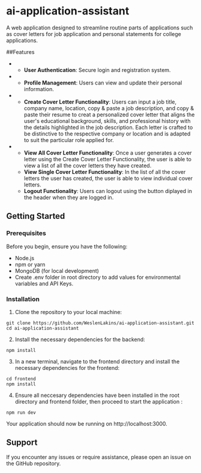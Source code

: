 # ai-application-assistant
A web application designed to streamline routine parts of applications such as cover letters for job application and personal statements for college applications.

##Features 
- - **User Authentication**: Secure login and registration system.
- - **Profile Management**: Users can view and update their personal information.
- - **Create Cover Letter Functionality**: Users can input a job title, company name, location, copy & paste a job description, and copy & paste their resume to creat a personalized cover letter that aligns the user's educational background, skills, and professional history with the details highlighted in the job description. Each letter is crafted to be distinctive to the respective company or location and is adapted to suit the particular role applied for.
- - **View All Cover Letter Functionality**: Once a user generates a cover letter using the Create Cover Letter Functionality, the user is able to view a list of all the cover letters they have created.
  - **View Single Cover Letter Functionality**: In the list of all the cover letters the user has created, the user is able to view individual cover letters.
  - **Logout Functionality**: Users can logout using the button diplayed in the header when they are logged in.
 
## Getting Started

### Prerequisites

Before you begin, ensure you have the following:
- Node.js
- npm or yarn
- MongoDB (for local development)
- Create .env folder in root directory to add values for environmental variables and API Keys. 

### Installation

1. Clone the repository to your local machine:

```
git clone https://github.com/WeslenLakins/ai-application-assistant.git
cd ai-application-assistant
```

2. Install the necessary dependencies for the backend:

```
npm install
```

3. In a new terminal, navigate to the frontend directory and install the necessary dependencies for the frontend:

```
cd frontend
npm install
```

4. Ensure all neccesary dependencies have been installed in the root directory and frontend folder, then proceed to start the application :

```
npm run dev
```

Your application should now be running on http://localhost:3000.

## Support

If you encounter any issues or require assistance, please open an issue on the GitHub repository.
